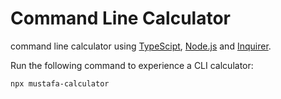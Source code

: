 # Command Line Calculator


command line calculator using [TypeScipt](https://www.typescriptlang.org/), [Node.js](https://nodejs.org/en/) and [Inquirer](https://www.npmjs.com/package/inquirer).


Run the following command to experience a CLI calculator:

    npx mustafa-calculator
